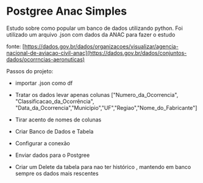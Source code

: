 # Postgree Anac Simples
Estudo sobre como popular um banco de dados utilizando python. Foi utilizado um arquivo .json com dados da ANAC para fazer o estudo

fonte: [https://dados.gov.br/dados/organizacoes/visualizar/agencia-nacional-de-aviacao-civil-anac](https://dados.gov.br/dados/conjuntos-dados/ocorrncias-aeronuticas)

Passos do projeto:

- importar .json como df

- Tratar os dados levar apenas colunas ["Numero_da_Ocorrencia", "Classificacao_da_Ocorrência", "Data_da_Ocorrencia","Municipio","UF","Regiao","Nome_do_Fabricante"]

- Tirar acento de nomes de colunas

- Criar Banco de Dados e Tabela 

- Configurar a conexão 

- Enviar dados para o Postgree

- Criar um Delete da tabela para nao ter histórico , mantendo em banco sempre os dados mais rescentes 
